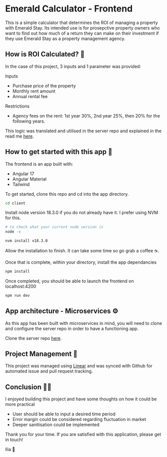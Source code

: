 # Emerald Calculator - Frontend

This is a simple calculator that determines the ROI of managing a property with Emerald Stay. Its intended use is for prosepctive property owners who want to find out how much of a return they can make on their investment if they use Emerald Stay as a property management agency.

## How is ROI Calculated? 📝

In the case of this project, 3 inputs and 1 parameter was provided:

Inputs
- Purchase price of the property
- Monthly rent amount
- Annual rental fee

Restrictions
- Agency fees on the rent: 1st year 30%, 2nd year 25%, then 20% for the following years.

This logic was translated and utilised in the server repo and explained in the read me [here](https://github.com/IliaZolas/emerald-server).

## How to get started with this app 🚩

The frontend is an app built with:

- Angular 17
- Angular Material
- Tailwind

To get started, clone this repo and cd into the app directory.

```bash
cd client
```

Install node version 18.3.0 if you do not already have it. I prefer using NVM for this.

```bash
# to check what your current node version is
node -v

nvm install v18.3.0
```

Allow the installation to finish. It can take some time so go grab a coffee ☕.

Once that is complete, within your directory, install the app dependancies

```bash
npm install
```

Once completed, you should be able to launch the frontend on localhost:4200

```bash
npm run dev
```

## App architecture - Microservices ⚙️

As this app has been built with microservices in mind, you will need to clone and configure the server repo in order to have a functioning app.

Clone the server repo [here](https://github.com/IliaZolas/emerald-server).

## Project Management 🚧

This project was managed using [Linear](https://linear.app/) and was synced with Github for automated issue and pull request tracking.

## Conclusion 👨‍🚀

I enjoyed building this project and have some thoughts on how it could be more practical

- User should be able to input a desired time period
- Error margin could be considered regarding fluctuation in market
- Deeper sanitisation could be implemented

Thank you for your time. If you are satisfied with this application, please get in touch!

Ilia 🍻

